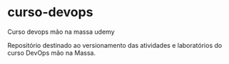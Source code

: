 # curso-devops

Curso devops mão na massa udemy

Repositório destinado ao versionamento das atividades e laboratórios do curso DevOps mão na Massa.
